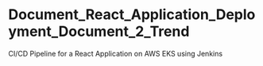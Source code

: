 # Document_React_Application_Deployment_Document_2_Trend
CI/CD Pipeline for a React Application on AWS EKS using Jenkins
